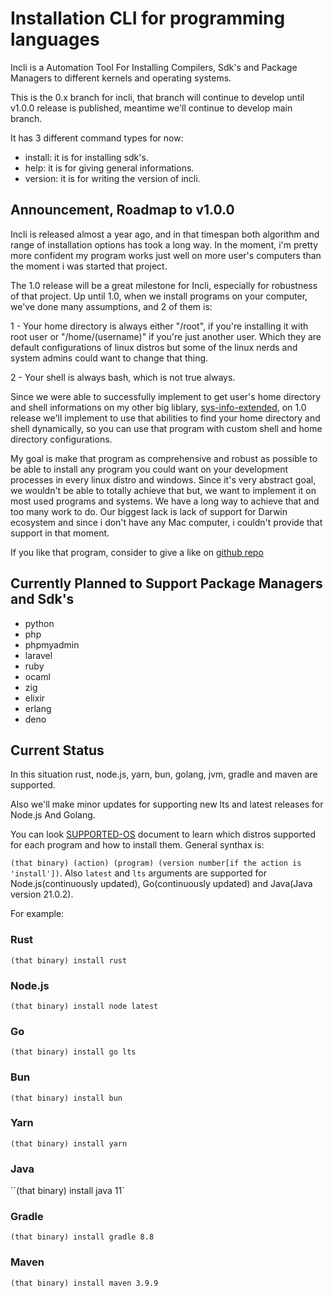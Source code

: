 # Installation CLI for programming languages

Incli is a Automation Tool For Installing Compilers, Sdk's and Package Managers to different kernels and operating systems.

This is the 0.x branch for incli, that branch will continue to develop until v1.0.0 release is published, meantime we'll continue to develop main branch.

It has 3 different command types for now:

* install: it is for installing sdk's. 
* help: it is for giving general informations.
* version: it is for writing the version of incli.

## Announcement, Roadmap to v1.0.0

Incli is released almost a year ago, and in that timespan both algorithm and range of installation options has took a long way. In the moment, i'm pretty more confident my program works just well on more user's computers than the moment i was started that project.

The 1.0 release will be a great milestone for Incli, especially for robustness of that project. Up until 1.0, when we install programs on your computer, we've done many assumptions, and 2 of them is:

1 - Your home directory is always either "/root", if you're installing it with root user or "/home/(username)" if you're just another user. Which they are default configurations of linux distros but some of the linux nerds and system admins could want to change that thing.

2 - Your shell is always bash, which is not true always.

Since we were able to successfully implement to get user's home directory and shell informations on my other big liblary, [sys-info-extended](https://crates.io/crates/sys-info-extended), on 1.0 release we'll implement to use that abilities to find your home directory and shell
dynamically, so you can use that program with custom shell and home directory configurations.

My goal is make that program as comprehensive and robust as possible to be able to install any program you could want on your development processes in every linux distro and windows. Since it's very abstract goal, we wouldn't be able to totally achieve that but, we want to implement it on most used programs and systems. We have a long way to achieve that and too many work to do. Our biggest lack is lack of support for Darwin ecosystem and since i don't have any Mac computer, i couldn't provide that support in that moment.

If you like that program, consider to give a like on [github repo](https://github.com/Necoo33/incli)

## Currently Planned to Support Package Managers and Sdk's

* python
* php
* phpmyadmin
* laravel
* ruby
* ocaml
* zig
* elixir
* erlang
* deno

## Current Status

In this situation rust, node.js, yarn, bun, golang, jvm, gradle and maven are supported.

Also we'll make minor updates for supporting new lts and latest releases for Node.js And Golang.

You can look [SUPPORTED-OS](https://github.com/Necoo33/incli/blob/main/SUPPORTED-OS.md) document to learn which distros supported for each program and how to install them. General synthax is:

`(that binary) (action) (program) (version number[if the action is 'install'])`. Also `latest` and `lts` arguments are supported for Node.js(continuously updated), Go(continuously updated) and Java(Java version 21.0.2).

For example:

### Rust

`(that binary) install rust`

### Node.js

`(that binary) install node latest`

### Go

`(that binary) install go lts`

### Bun

`(that binary) install bun`

### Yarn

`(that binary) install yarn`

### Java

``(that binary) install java 11`

### Gradle

`(that binary) install gradle 8.8`

### Maven

`(that binary) install maven 3.9.9`